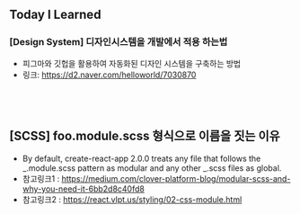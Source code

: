 ## Today I Learned

### [Design System] 디자인시스템을 개발에서 적용 하는법

- 피그마와 깃헙을 활용하여 자동화된 디자인 시스템을 구축하는 방법
- 링크: https://d2.naver.com/helloworld/7030870

## <br />

## [SCSS] foo.module.scss 형식으로 이름을 짓는 이유

- By default, create-react-app 2.0.0 treats any file that follows the _.module.scss pattern as modular and any other _.scss files as global.
- 참고링크1 : https://medium.com/clover-platform-blog/modular-scss-and-why-you-need-it-6bb2d8c40fd8
- 참고링크2 : https://react.vlpt.us/styling/02-css-module.html

